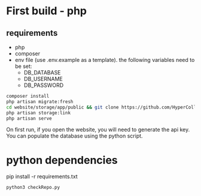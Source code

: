 
# First build - php

## requirements
- php
- composer
- env file (use .env.example as a template). the following variables need to be set:
  - DB_DATABASE
  - DB_USERNAME
  - DB_PASSWORD

```bash
composer install
php artisan migrate:fresh
cd website/storage/app/public && git clone https://github.com/HyperCollect/datasets
php artisan storage:link
php artisan serve
```

On first run, if you open the website, you will need to generate the api key.
You can populate the database using the python script.


# python dependencies
pip install -r requirements.txt

```bash
python3 checkRepo.py
```